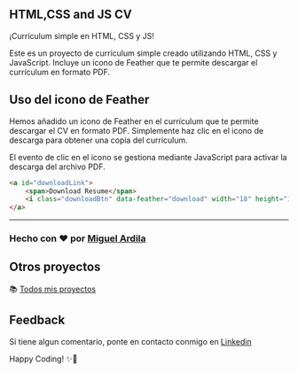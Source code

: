 ## HTML,CSS and JS CV
 
¡Currículum simple en HTML, CSS y JS!

Este es un proyecto de currículum simple creado utilizando HTML, CSS y JavaScript. Incluye un icono de Feather que te permite descargar el currículum en formato PDF.

## Uso del icono de Feather

Hemos añadido un icono de Feather en el currículum que te permite descargar el CV en formato PDF. Simplemente haz clic en el icono de descarga para obtener una copia del currículum.

El evento de clic en el icono se gestiona mediante JavaScript para activar la descarga del archivo PDF.

```html
<a id="downloadLink">
    <span>Download Resume</span>
    <i class="downloadBtn" data-feather="download" width="18" height="14"></i>
</a>
```

---
### Hecho con ❤️ por [Miguel Ardila][projects]

## Otros proyectos

📚 [Todos mis proyectos][Repository]


## Feedback
Si tiene algun comentario, ponte en contacto conmigo en [Linkedin][wc-lk-group]



Happy Coding! ✨🚀

[projects]: https://github.com/miguel-ardila
[wc-lk-group]: https://www.linkedin.com/in/miguel-ardila-bbb725210/
[Repository]: https://github.com/miguel-ardila?tab=repositories
